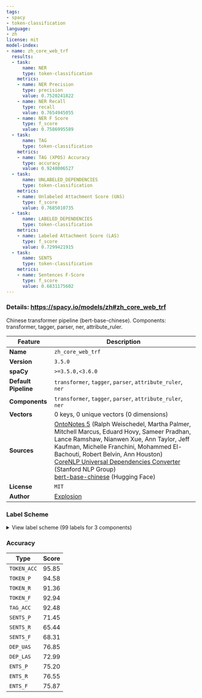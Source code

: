 ```yaml
---
tags:
- spacy
- token-classification
language:
- zh
license: mit
model-index:
- name: zh_core_web_trf
  results:
  - task:
      name: NER
      type: token-classification
    metrics:
    - name: NER Precision
      type: precision
      value: 0.7520241822
    - name: NER Recall
      type: recall
      value: 0.7654945055
    - name: NER F Score
      type: f_score
      value: 0.7586995589
  - task:
      name: TAG
      type: token-classification
    metrics:
    - name: TAG (XPOS) Accuracy
      type: accuracy
      value: 0.9248006527
  - task:
      name: UNLABELED_DEPENDENCIES
      type: token-classification
    metrics:
    - name: Unlabeled Attachment Score (UAS)
      type: f_score
      value: 0.7685010735
  - task:
      name: LABELED_DEPENDENCIES
      type: token-classification
    metrics:
    - name: Labeled Attachment Score (LAS)
      type: f_score
      value: 0.7299421915
  - task:
      name: SENTS
      type: token-classification
    metrics:
    - name: Sentences F-Score
      type: f_score
      value: 0.6831175602
---
```

### Details: https://spacy.io/models/zh#zh_core_web_trf

Chinese transformer pipeline (bert-base-chinese). Components: transformer, tagger, parser, ner, attribute_ruler.

| Feature | Description |
| --- | --- |
| **Name** | `zh_core_web_trf` |
| **Version** | `3.5.0` |
| **spaCy** | `>=3.5.0,<3.6.0` |
| **Default Pipeline** | `transformer`, `tagger`, `parser`, `attribute_ruler`, `ner` |
| **Components** | `transformer`, `tagger`, `parser`, `attribute_ruler`, `ner` |
| **Vectors** | 0 keys, 0 unique vectors (0 dimensions) |
| **Sources** | [OntoNotes 5](https://catalog.ldc.upenn.edu/LDC2013T19) (Ralph Weischedel, Martha Palmer, Mitchell Marcus, Eduard Hovy, Sameer Pradhan, Lance Ramshaw, Nianwen Xue, Ann Taylor, Jeff Kaufman, Michelle Franchini, Mohammed El-Bachouti, Robert Belvin, Ann Houston)<br />[CoreNLP Universal Dependencies Converter](https://nlp.stanford.edu/software/stanford-dependencies.html) (Stanford NLP Group)<br />[bert-base-chinese](https://huggingface.co/bert-base-chinese) (Hugging Face) |
| **License** | `MIT` |
| **Author** | [Explosion](https://explosion.ai) |

### Label Scheme

<details>

<summary>View label scheme (99 labels for 3 components)</summary>

| Component | Labels |
| --- | --- |
| **`tagger`** | `AD`, `AS`, `BA`, `CC`, `CD`, `CS`, `DEC`, `DEG`, `DER`, `DEV`, `DT`, `ETC`, `FW`, `IJ`, `INF`, `JJ`, `LB`, `LC`, `M`, `MSP`, `NN`, `NR`, `NT`, `OD`, `ON`, `P`, `PN`, `PU`, `SB`, `SP`, `URL`, `VA`, `VC`, `VE`, `VV`, `X` |
| **`parser`** | `ROOT`, `acl`, `advcl:loc`, `advmod`, `advmod:dvp`, `advmod:loc`, `advmod:rcomp`, `amod`, `amod:ordmod`, `appos`, `aux:asp`, `aux:ba`, `aux:modal`, `aux:prtmod`, `auxpass`, `case`, `cc`, `ccomp`, `compound:nn`, `compound:vc`, `conj`, `cop`, `dep`, `det`, `discourse`, `dobj`, `etc`, `mark`, `mark:clf`, `name`, `neg`, `nmod`, `nmod:assmod`, `nmod:poss`, `nmod:prep`, `nmod:range`, `nmod:tmod`, `nmod:topic`, `nsubj`, `nsubj:xsubj`, `nsubjpass`, `nummod`, `parataxis:prnmod`, `punct`, `xcomp` |
| **`ner`** | `CARDINAL`, `DATE`, `EVENT`, `FAC`, `GPE`, `LANGUAGE`, `LAW`, `LOC`, `MONEY`, `NORP`, `ORDINAL`, `ORG`, `PERCENT`, `PERSON`, `PRODUCT`, `QUANTITY`, `TIME`, `WORK_OF_ART` |

</details>

### Accuracy

| Type | Score |
| --- | --- |
| `TOKEN_ACC` | 95.85 |
| `TOKEN_P` | 94.58 |
| `TOKEN_R` | 91.36 |
| `TOKEN_F` | 92.94 |
| `TAG_ACC` | 92.48 |
| `SENTS_P` | 71.45 |
| `SENTS_R` | 65.44 |
| `SENTS_F` | 68.31 |
| `DEP_UAS` | 76.85 |
| `DEP_LAS` | 72.99 |
| `ENTS_P` | 75.20 |
| `ENTS_R` | 76.55 |
| `ENTS_F` | 75.87 |